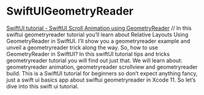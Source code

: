 # SwiftUIGeometryReader

[SwiftUI tutorial  - SwiftUI Scroll Animation using GeometryReader](https://youtu.be/64sGZB3IvTU) // In this swiftui geometryreader tutorial you’ll learn about Relative Layouts Using GeometryReader in SwiftUI.
I’ll show you a geometryreader example and unveil a geometryreader trick along the way. So, how to use GeometryReader in SwiftUI?
In this swiftUI tutorial tips and tricks geometryreader tutorial you will find out just that. We will learn about: geometryreader animation, geometryreader scrollview and geometryreader build.
This is a SwiftUI tutorial for beginners so don’t expect anything fancy, just a swift ui basics app about swiftui geometryreader in Xcode 11. So let’s dive into this swift ui tutorial.
